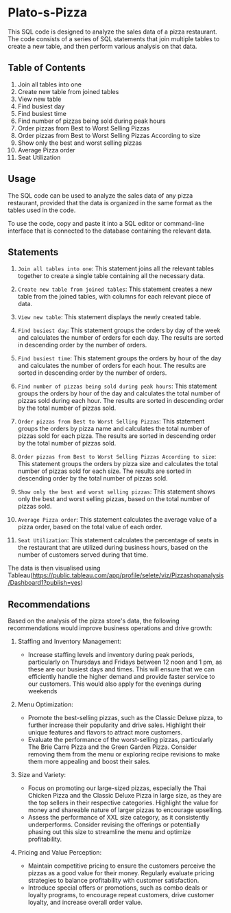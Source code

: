 # Plato-s-Pizza

This SQL code is designed to analyze the sales data of a pizza restaurant. The code consists of a series of SQL statements that join multiple tables to create a new table, and then perform various analysis on that data.

## Table of Contents

1. Join all tables into one
2. Create new table from joined tables
3. View new table
4. Find busiest day
5. Find busiest time
6. Find number of pizzas being sold during peak hours
7. Order pizzas from Best to Worst Selling Pizzas
8. Order pizzas from Best to Worst Selling Pizzas According to size
9. Show only the best and worst selling pizzas
10. Average Pizza order
11. Seat Utilization

## Usage

The SQL code can be used to analyze the sales data of any pizza restaurant, provided that the data is organized in the same format as the tables used in the code.

To use the code, copy and paste it into a SQL editor or command-line interface that is connected to the database containing the relevant data.

## Statements

1. `Join all tables into one`: This statement joins all the relevant tables together to create a single table containing all the necessary data.

2. `Create new table from joined tables`: This statement creates a new table from the joined tables, with columns for each relevant piece of data.

3. `View new table`: This statement displays the newly created table.

4. `Find busiest day`: This statement groups the orders by day of the week and calculates the number of orders for each day. The results are sorted in descending order by the number of orders.

5. `Find busiest time`: This statement groups the orders by hour of the day and calculates the number of orders for each hour. The results are sorted in descending order by the number of orders.

6. `Find number of pizzas being sold during peak hours`: This statement groups the orders by hour of the day and calculates the total number of pizzas sold during each hour. The results are sorted in descending order by the total number of pizzas sold.

7. `Order pizzas from Best to Worst Selling Pizzas`: This statement groups the orders by pizza name and calculates the total number of pizzas sold for each pizza. The results are sorted in descending order by the total number of pizzas sold.

8. `Order pizzas from Best to Worst Selling Pizzas According to size`: This statement groups the orders by pizza size and calculates the total number of pizzas sold for each size. The results are sorted in descending order by the total number of pizzas sold.

9. `Show only the best and worst selling pizzas`: This statement shows only the best and worst selling pizzas, based on the total number of pizzas sold.

10. `Average Pizza order`: This statement calculates the average value of a pizza order, based on the total value of each order.

11. `Seat Utilization`: This statement calculates the percentage of seats in the restaurant that are utilized during business hours, based on the number of customers served during that time.

The data is then visualised using Tableau(https://public.tableau.com/app/profile/selete/viz/Pizzashopanalysis/Dashboard1?publish=yes)

## Recommendations

Based on the analysis of the pizza store's data, the following recommendations would improve business operations and drive growth:

1. Staffing and Inventory Management:
   - Increase staffing levels and inventory during peak periods, particularly on Thursdays and Fridays between 12 noon and 1 pm, as these are our busiest days and times. This will ensure that we can efficiently handle the higher demand and provide faster service to our customers. This would also apply for the evenings during weekends

2. Menu Optimization:
   - Promote the best-selling pizzas, such as the Classic Deluxe pizza, to further increase their popularity and drive sales. Highlight their unique features and flavors to attract more customers.
   - Evaluate the performance of the worst-selling pizzas, particularly The Brie Carre Pizza and the Green Garden Pizza. Consider removing them from the menu or exploring recipe revisions to make them more appealing and boost their sales.

3. Size and Variety:
   - Focus on promoting our large-sized pizzas, especially the Thai Chicken Pizza and the Classic Deluxe Pizza in large size, as they are the top sellers in their respective categories. Highlight the value for money and shareable nature of larger pizzas to encourage upselling.
   - Assess the performance of XXL size category, as it consistently underperforms. Consider revising the offerings or potentially phasing out this size to streamline the menu and optimize profitability.

4. Pricing and Value Perception:
   - Maintain competitive pricing to ensure the customers perceive the pizzas as a good value for their money. Regularly evaluate pricing strategies to balance profitability with customer satisfaction.
   - Introduce special offers or promotions, such as combo deals or loyalty programs, to encourage repeat customers, drive customer loyalty, and increase overall order value.

